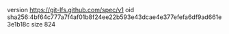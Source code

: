 version https://git-lfs.github.com/spec/v1
oid sha256:4bf64c777a7f4af01b8f24ee22b593e43dcae4e377efefa6df9ad661e3e1b18c
size 824
